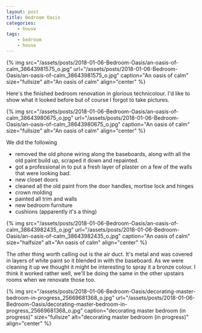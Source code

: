 ```yaml
---
layout: post
title: Bedroom Oasis
categories:
    - house
tags:
    - bedroom
    - house
---
```


{% img src="/assets/posts/2018-01-06-Bedroom-Oasis/an-oasis-of-calm_38643981575_o.jpg" url="/assets/posts/2018-01-06-Bedroom-Oasis/an-oasis-of-calm_38643981575_o.jpg" caption="An oasis of calm" size="fullsize" alt="An oasis of calm" align="center" %}

Here's the finished bedroom renovation in glorious technicolour. I'd like to show what it looked before but of course I forgot to take pictures.

{% img src="/assets/posts/2018-01-06-Bedroom-Oasis/an-oasis-of-calm_38643980675_o.jpg" url="/assets/posts/2018-01-06-Bedroom-Oasis/an-oasis-of-calm_38643980675_o.jpg" caption="An oasis of calm" size="fullsize" alt="An oasis of calm" align="center" %}

We did the following
<ul>
<li>removed the old phone wiring along the baseboards, along with all the old paint build up, scraped it down and repainted.</li>
<li>got a professional in to put a fresh layer of plaster on a few of the walls that were looking bad.</li>
<li>new closet doors</li>
<li>cleaned all the old paint from the door handles, mortise lock and hinges</li>
<li>crown molding</li>
<li>painted all trim and walls</li>
<li>new bedroom furniture</li>
<li>cushions (apparently it's a thing)</li>
</ul>
{% img src="/assets/posts/2018-01-06-Bedroom-Oasis/an-oasis-of-calm_38643982435_o.jpg" url="/assets/posts/2018-01-06-Bedroom-Oasis/an-oasis-of-calm_38643982435_o.jpg" caption="An oasis of calm" size="halfsize" alt="An oasis of calm" align="center" %}

The other thing worth calling out is the air duct. It's metal and was covered in layers of white paint so it blended in with the baseboard. As we were cleaning it up we thought it might be interesting to spray it a bronze colour. I think it worked rather well, we'll be doing the same in the other upstairs rooms when we renovate those too.

{% img src="/assets/posts/2018-01-06-Bedroom-Oasis/decorating-master-bedroom-in-progress_25669681368_o.jpg" url="/assets/posts/2018-01-06-Bedroom-Oasis/decorating-master-bedroom-in-progress_25669681368_o.jpg" caption="decorating master bedroom (in progress)" size="fullsize" alt="decorating master bedroom (in progress)" align="center" %}